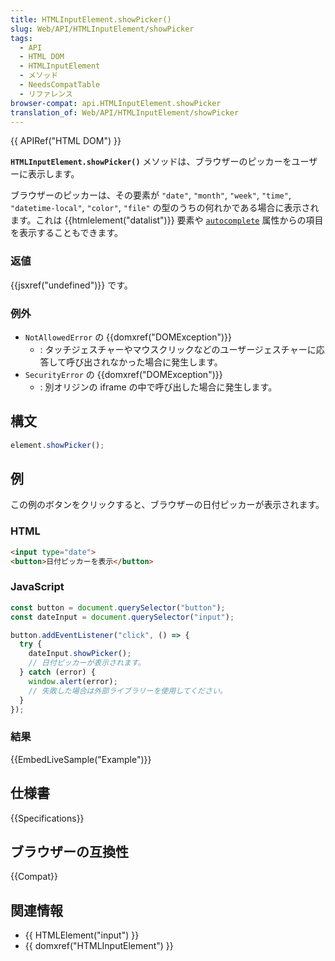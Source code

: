 ```yaml
---
title: HTMLInputElement.showPicker()
slug: Web/API/HTMLInputElement/showPicker
tags:
  - API
  - HTML DOM
  - HTMLInputElement
  - メソッド
  - NeedsCompatTable
  - リファレンス
browser-compat: api.HTMLInputElement.showPicker
translation_of: Web/API/HTMLInputElement/showPicker
---
```

{{ APIRef("HTML DOM") }}

**`HTMLInputElement.showPicker()`** メソッドは、ブラウザーのピッカーをユーザーに表示します。

ブラウザーのピッカーは、その要素が `"date"`, `"month"`, `"week"`, `"time"`, `"datetime-local"`, `"color"`, `"file"` の型のうちの何れかである場合に表示されます。これは {{htmlelement("datalist")}} 要素や [`autocomplete`](/ja/docs/Web/HTML/Attributes/autocomplete) 属性からの項目を表示することもできます。

### 返値

{{jsxref("undefined")}} です。

### 例外

- `NotAllowedError` の {{domxref("DOMException")}}
  - : タッチジェスチャーやマウスクリックなどのユーザージェスチャーに応答して呼び出されなかった場合に発生します。
- `SecurityError` の {{domxref("DOMException")}}
  - : 別オリジンの iframe の中で呼び出した場合に発生します。

## 構文

```js
element.showPicker();
```

## 例

この例のボタンをクリックすると、ブラウザーの日付ピッカーが表示されます。

### HTML

```html
<input type="date">
<button>日付ピッカーを表示</button>
```

### JavaScript

```js
const button = document.querySelector("button");
const dateInput = document.querySelector("input");

button.addEventListener("click", () => {
  try {
    dateInput.showPicker();
    // 日付ピッカーが表示されます。
  } catch (error) {
    window.alert(error);
    // 失敗した場合は外部ライブラリーを使用してください。
  }
});
```

### 結果

{{EmbedLiveSample("Example")}}

## 仕様書

{{Specifications}}

## ブラウザーの互換性

{{Compat}}

## 関連情報

- {{ HTMLElement("input") }}
- {{ domxref("HTMLInputElement") }}
